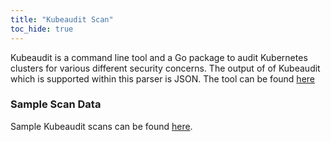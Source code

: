 ```yaml
---
title: "Kubeaudit Scan"
toc_hide: true
---
```

Kubeaudit is a command line tool and a Go package to audit Kubernetes clusters for various different security concerns. The output of of Kubeaudit which is supported within this parser is JSON. The tool can be found [here](https://github.com/Shopify/kubeaudit)

### Sample Scan Data
Sample Kubeaudit scans can be found [here](https://github.com/DefectDojo/django-DefectDojo/tree/master/unittests/scans/kubeaudit).
